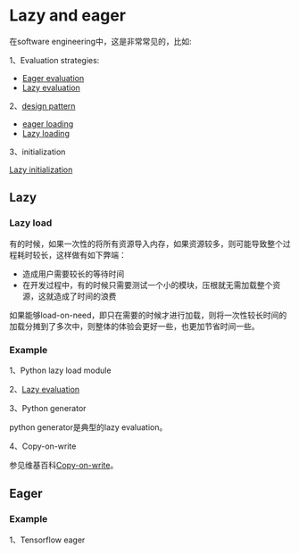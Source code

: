 # Lazy and eager

在software engineering中，这是非常常见的，比如: 

1、Evaluation strategies: 

- [Eager evaluation](https://en.wikipedia.org/wiki/Eager_evaluation)
- [Lazy evaluation](https://en.wikipedia.org/wiki/Lazy_evaluation)



2、[design pattern](https://en.wikipedia.org/wiki/Design_pattern_(computer_science))

- [eager loading](https://en.wikipedia.org/wiki/Lazy_loading)
- [Lazy loading](https://en.wikipedia.org/wiki/Lazy_loading)

3、initialization

[Lazy initialization](https://en.wikipedia.org/wiki/Lazy_initialization)



## Lazy 

### Lazy load

有的时候，如果一次性的将所有资源导入内存，如果资源较多，则可能导致整个过程耗时较长，这样做有如下弊端：

- 造成用户需要较长的等待时间
- 在开发过程中，有的时候只需要测试一个小的模块，压根就无需加载整个资源，这就造成了时间的浪费

如果能够load-on-need，即只在需要的时候才进行加载，则将一次性较长时间的加载分摊到了多次中，则整体的体验会更好一些，也更加节省时间一些。

### Example

1、Python lazy load module

2、[Lazy evaluation](https://en.wikipedia.org/wiki/Lazy_evaluation)

3、Python generator

python generator是典型的lazy evaluation。

4、Copy-on-write

参见维基百科[Copy-on-write](https://en.wikipedia.org/wiki/Copy-on-write)。

## Eager 

### Example

1、Tensorflow eager 


